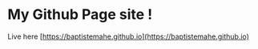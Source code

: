 # My Github Page site !

Live here [https://baptistemahe.github.io](https://baptistemahe.github.io)
